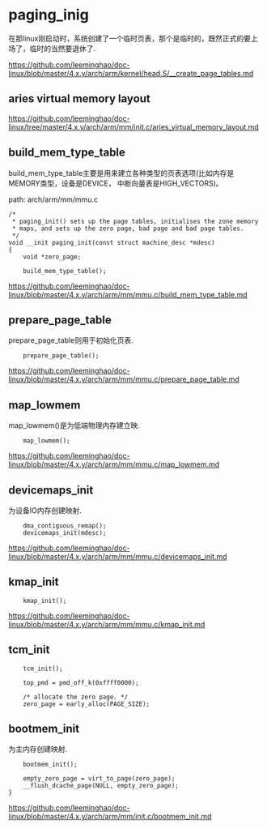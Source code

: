 paging_inig
========================================

在那linux刚启动时，系统创建了一个临时页表，那个是临时的，既然正式的要上场了，临时的当然要退休了.

https://github.com/leeminghao/doc-linux/blob/master/4.x.y/arch/arm/kernel/head.S/__create_page_tables.md

aries virtual memory layout
----------------------------------------

https://github.com/leeminghao/doc-linux/tree/master/4.x.y/arch/arm/mm/init.c/aries_virtual_memory_layout.md

build_mem_type_table
----------------------------------------

build_mem_type_table主要是用来建立各种类型的页表选项(比如内存是MEMORY类型，设备是DEVICE，
中断向量表是HIGH_VECTORS)。

path: arch/arm/mm/mmu.c
```
/*
 * paging_init() sets up the page tables, initialises the zone memory
 * maps, and sets up the zero page, bad page and bad page tables.
 */
void __init paging_init(const struct machine_desc *mdesc)
{
    void *zero_page;

    build_mem_type_table();
```

https://github.com/leeminghao/doc-linux/blob/master/4.x.y/arch/arm/mm/mmu.c/build_mem_type_table.md

prepare_page_table
----------------------------------------

prepare_page_table则用于初始化页表.

```
    prepare_page_table();
```

https://github.com/leeminghao/doc-linux/blob/master/4.x.y/arch/arm/mm/mmu.c/prepare_page_table.md

map_lowmem
----------------------------------------

map_lowmem()是为低端物理内存建立映.

```
    map_lowmem();
```

https://github.com/leeminghao/doc-linux/blob/master/4.x.y/arch/arm/mm/mmu.c/map_lowmem.md

devicemaps_init
----------------------------------------

为设备IO内存创建映射.

```
    dma_contiguous_remap();
    devicemaps_init(mdesc);
```

https://github.com/leeminghao/doc-linux/blob/master/4.x.y/arch/arm/mm/mmu.c/devicemaps_init.md

kmap_init
----------------------------------------

```
    kmap_init();
```

https://github.com/leeminghao/doc-linux/blob/master/4.x.y/arch/arm/mm/mmu.c/kmap_init.md

tcm_init
----------------------------------------

```
    tcm_init();

    top_pmd = pmd_off_k(0xffff0000);

    /* allocate the zero page. */
    zero_page = early_alloc(PAGE_SIZE);
```

bootmem_init
----------------------------------------

为主内存创建映射.

```
    bootmem_init();

    empty_zero_page = virt_to_page(zero_page);
    __flush_dcache_page(NULL, empty_zero_page);
}
```

https://github.com/leeminghao/doc-linux/blob/master/4.x.y/arch/arm/mm/init.c/bootmem_init.md
